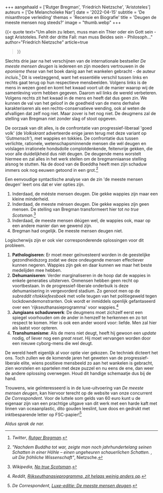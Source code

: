 +++
aangehaald = ['Rutger Bregman', 'Friedrich Nietzsche', 'Aristoteles']
auteurs = ['De Melancholieke Nar']
date = '2022-04-15'
subtitle = 'De misanthrope verleiding'
themas = 'Recensie en Biografie'
title = 'Deugen de meeste mensen nog steeds?'
image = "thumb.webp"
+++

{{< quote
	text="Um allein zu leben, muss man ein Thier oder ein Gott sein - sagt Aristoteles. Fehlt der dritte Fall: man muss Beides sein - Philosoph…"
	author="Friedrich Nietzsche"
	article=true
>}}

Slechts drie jaar na het verschijnen van de internationale bestseller _De meeste mensen deugen_ is iedereen en zijn moeders vertrouwen in de _eponieme these_ van het boek danig aan het wankelen gebracht - de auteur _incluis_.[^1] Dit is veelzeggend, want het essentiële verschil tussen links en rechts gaat terug op hun respectieve mensbeelden. Volgens links is de mens in wezen goed en komt het kwaad voort uit de manier waarop wij de samenleving vorm hebben gegeven. Daarom wil links de wereld verbeteren. Volgens rechts zit het kwaad in de mens en heeft dat dus geen zin. We kunnen de val van het geloof in de goedheid van de mens derhalve karakteriseren als een rechts-conservatieve wending, ook al weten de afvalligen dat zelf nog niet. Maar zover is het nog niet. De deugmens zal de stelling van Bregman niet zonder slag of stoot opgeven. 

De oorzaak van dit alles, is de confrontatie van progressief-liberaal 'goed volk' (de _Volkskrant_ adverteerde enige jaren terug met deze variant op _'Gutmensch'_), met wappies en tokkies. De confrontatie dus tussen verlichte, rationele, wetenschapsminnende mensen die wél deugen en volslagen irrationele hondsdolle complotdenkende, feitenvrije gekken, die voor alle duidelijkheid dus níét deugen. De deugende mens worstelt hiermee en zal alles in het werk  stellen om de bregmanniaanse stelling alsnog te stutten. Na de dood van de Boeddha heeft men zijn schaduw immers ook nog eeuwen getoond in een grot.[^2]  

Een eenvoudige syntactische analyse van de zin 'de meeste mensen deugen' leert ons dat er vier opties zijn.

1. Inderdaad, de mééste mensen deugen. Die gekke wappies zijn maar een kleine minderheid.
2. Inderdaad, de meeste ménsen deugen. Die gekke wappies zíjn geen mensen. De stelling van Bregman transformeert hier tot _no true Scotsman_.[^3]
3. Inderdaad, de meeste mensen déúgen wel, de wappies ook, maar op een andere manier dan we gewend zijn.
4. Bregman had ongelijk. De meeste mensen deugen niet.

Logischerwijs zijn er ook vier corresponderende oplossingen voor dit probleem.

1. **Pathologiseren**: Er moet meer geïnvesteerd worden in de geestelijke gezondheidszorg zodat we deze ondeugende mensen effectiever kunnen negeren. Wappies zijn gek en daar kunnen we maar het beste medelijden mee hebben.
2. **Dehumaniseren**: Verder marginaliseren in de hoop dat de wappies in enkele generaties uitsterven. Onmensen hebben geen recht op voortbestaan. In de progressief-liberale onderbuik is deze dehumanisering in vergevorderd stadium. Zo genoot men op de _subreddit_ _r/tokkiefeesboek_ met volle teugen van het politiegeweld tegen lockdowndemonstranten. Ook wordt er inmiddels openlijk gefantaseerd over een 'rijkseuthanasieprogramma' voor wappies.[^4]
3. **Jungiaans schaduwwerk**: De deugmens moet zichzelf eerst een spiegel voorhouden om de ander in hemzelf te herkennen en zo tot respect te komen. Hier is ook een ander woord voor: liefde. Men zal hier als laatst voor opteren.
4. **Transhumanisme**: Als de mens niet deugt, heeft hij gewoon een _update_ nodig, of liever nog een _great reset_. Hij moet vervangen worden door een nieuwe cyborg-mens die wel deugt.

De wereld heeft eigenlijk al voor optie vier gekozen. De techniek dicteert het ons. Toch zullen we de komende jaren het geweten van de progressief-liberale elite, wiens positieve mensbeeld zo aan het wankelen is gebracht, zien worstelen en spartelen met deze puzzel en nu eens de ene, dan weer de andere oplossing overwegen. Houd dit handige schemaatje dus bij de hand.

Trouwens, wie geïnteresseerd is in de luxe-uitvoering van _De meeste mensen deugen_, kan hiervoor terecht op de website van onze concurrent _De Correspondent_. Voor de luttele som gelds van 60 euro kunt u de eigenaar zijn van een prachtige uitgave van dit werk met een harde kaft met linnen van oceaanplastic, dito gouden leeslint, luxe doos en gedrukt met inktbesparende letter op FSC-papier![^5]

_Aldus sprak de nar._


[^1]: _Twitter_, _[Rutger Bregman](https://twitter.com/rcbregman/status/1498673316315467795)_.
[^2]: _"Nachdem Buddha tot war, zeigte man noch jahrhundertelang seinen Schatten in einer Höhle – einen ungeheuren schauerlichen Schatten. , uit Die fröhliche Wissenschaft"_, Nietzsche.
[^3]: _Wikipedia_, _[No true Scotsman](https://en.wikipedia.org/wiki/No_true_Scotsman)_.
[^4]: _Reddit_, _[Rijkseuthanasieprogramma, zit helaas weinig anders op](https://www.reddit.com/r/tokkiefeesboek/comments/t160pl/grappig_die_tokkies_maar_hoe_verder/hye1b08/)_.
[^5]: _De Correspondent_, _[Luxe-editie: De meeste mensen deugen](https://kiosk.decorrespondent.nl/products/luxe-editie-de-meeste-mensen-deugen-rutger-bregman)_.

